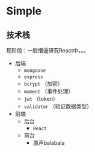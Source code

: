 # Simple

## 技术栈

现阶段：一脸懵逼研究React中。。。

- 后端
    - `mongoose`
    - `express`
    - `bcrypt` （加密）
    - `moment` （事件处理）
    - `jwt` （token）
    - `validator` （验证数据类型）
- 前端
    - 后台
        - `React`
    - 前台
        - 原声balabala